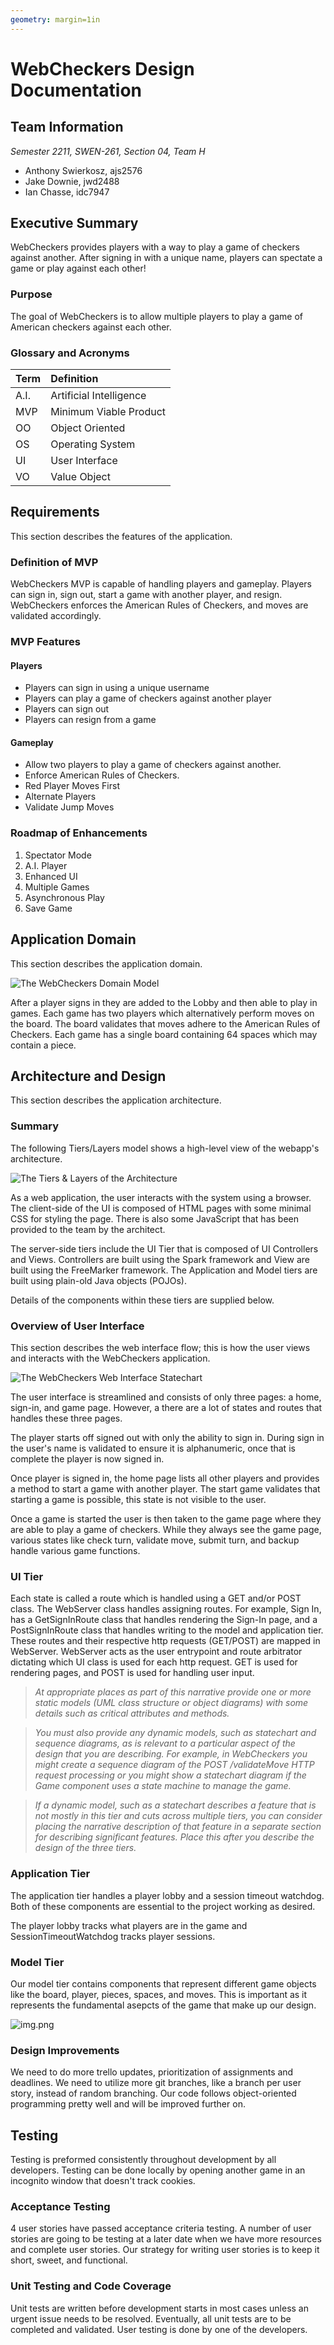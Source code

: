 ```yaml
---
geometry: margin=1in
---
```


# WebCheckers Design Documentation

## Team Information

_Semester 2211, SWEN-261, Section 04, Team H_

* Anthony Swierkosz, ajs2576
* Jake Downie, jwd2488
* Ian Chasse, idc7947

## Executive Summary

WebCheckers provides players with a way to play a game of checkers against another. After signing in
with a unique name, players can spectate a game or play against each other!

### Purpose

The goal of WebCheckers is to allow multiple players to play a game of American checkers against
each other.

### Glossary and Acronyms

| Term | Definition |
|:------|:------------|
| A.I. | Artificial Intelligence |
| MVP | Minimum Viable Product |
| OO | Object Oriented |
| OS | Operating System|
| UI | User Interface |
| VO | Value Object |

## Requirements

This section describes the features of the application.

### Definition of MVP

WebCheckers MVP is capable of handling players and gameplay. Players can sign in, sign out, start a
game with another player, and resign. WebCheckers enforces the American Rules of Checkers, and moves
are validated accordingly.

### MVP Features

#### Players

- Players can sign in using a unique username
- Players can play a game of checkers against another player
- Players can sign out
- Players can resign from a game

#### Gameplay

- Allow two players to play a game of checkers against another.
- Enforce American Rules of Checkers.
- Red Player Moves First
- Alternate Players
- Validate Jump Moves

### Roadmap of Enhancements

1. Spectator Mode
2. A.I. Player
3. Enhanced UI
4. Multiple Games
5. Asynchronous Play
6. Save Game

## Application Domain

This section describes the application domain.

![The WebCheckers Domain Model](Team-H_Domain-Model.png)

After a player signs in they are added to the Lobby and then able to play in games. Each game has
two players which alternatively perform moves on the board. The board validates that moves adhere to
the American Rules of Checkers. Each game has a single board containing 64 spaces which may contain
a piece.

## Architecture and Design

This section describes the application architecture.

### Summary

The following Tiers/Layers model shows a high-level view of the webapp's architecture.

![The Tiers & Layers of the Architecture](Team-H_Architecture-Tiers-And-Layers.png)

As a web application, the user interacts with the system using a browser. The client-side of the UI
is composed of HTML pages with some minimal CSS for styling the page. There is also some JavaScript
that has been provided to the team by the architect.

The server-side tiers include the UI Tier that is composed of UI Controllers and Views. Controllers
are built using the Spark framework and View are built using the FreeMarker framework. The
Application and Model tiers are built using plain-old Java objects (POJOs).

Details of the components within these tiers are supplied below.

### Overview of User Interface

This section describes the web interface flow; this is how the user views and interacts with the
WebCheckers application.

![The WebCheckers Web Interface Statechart](Team-H_State-Chart.png)

The user interface is streamlined and consists of only three pages: a home, sign-in, and game page.
However, a there are a lot of states and routes that handles these three pages.

The player starts off signed out with only the ability to sign in. During sign in the user's name is
validated to ensure it is alphanumeric, once that is complete the player is now signed in.

Once player is signed in, the home page lists all other players and provides a method to start a
game with another player. The start game validates that starting a game is possible, this state is
not visible to the user.

Once a game is started the user is then taken to the game page where they are able to play a game of
checkers. While they always see the game page, various states like check turn, validate move, submit
turn, and backup handle various game functions.

### UI Tier

Each state is called a route which is handled using a GET and/or POST class. The WebServer class
handles assigning routes. For example, Sign In, has a GetSignInRoute class that handles rendering
the Sign-In page, and a PostSignInRoute class that handles writing to the model and application
tier. These routes and their respective http requests (GET/POST) are mapped in WebServer. WebServer
acts as the user entrypoint and route arbitrator dictating which UI class is used for each http
request. GET is used for rendering pages, and POST is used for handling user input.

> _At appropriate places as part of this narrative provide one or more static models (UML class structure or object diagrams) with some details such as critical attributes and methods._

> _You must also provide any dynamic models, such as statechart and sequence diagrams, as is relevant to a particular aspect of the design that you are describing. For example, in WebCheckers you might create a sequence diagram of the POST /validateMove HTTP request processing or you might show a statechart diagram if the Game component uses a state machine to manage the game._

> _If a dynamic model, such as a statechart describes a feature that is not mostly in this tier and cuts across multiple tiers, you can consider placing the narrative description of that feature in a separate section for describing significant features. Place this after you describe the design of the three tiers._



### Application Tier

The application tier handles a player lobby and a session timeout watchdog.
Both of these components are essential to the project working as desired.

The player lobby tracks what players are in the game and SessionTimeoutWatchdog tracks 
 player sessions. 

### Model Tier

Our model tier contains components that represent different game objects like the board,
player, pieces, spaces, and moves. This is important as it represents the fundamental asepcts of the game that 
make up our design. 

![img.png](img.png)


### Design Improvements

We need to do more trello updates, prioritization of assignments and deadlines. We need to utilize more git branches, like a branch per user story, instead of random branching.
Our code follows object-oriented programming pretty well and will be improved further on.

## Testing

Testing is preformed consistently throughout development by all developers. Testing can be done locally by opening another game 
in an incognito window that doesn't track cookies. 

### Acceptance Testing

4 user stories have passed acceptance criteria testing. A number of user stories are going to be
testing at a later date when we have more resources and complete user stories.
Our strategy for writing user stories is to keep it short, sweet, and functional.

### Unit Testing and Code Coverage

Unit tests are written before development starts in most cases unless an urgent issue needs to be resolved.
Eventually, all unit tests are to be completed and validated. User testing is done by one of the developers. 